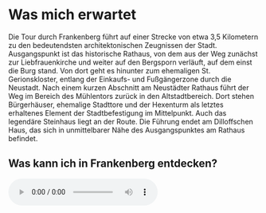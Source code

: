 # Was mich erwartet

Die Tour durch Frankenberg führt auf einer Strecke von etwa 3,5 Kilometern zu den bedeutendsten architektonischen Zeugnissen der Stadt. Ausgangspunkt ist das historische Rathaus, von dem aus der Weg zunächst zur Liebfrauenkirche und weiter auf den Bergsporn verläuft, auf dem einst die Burg stand. Von dort geht es hinunter zum ehemaligen St. Gerionskloster, entlang der Einkaufs- und Fußgängerzone durch die Neustadt. Nach einem kurzen Abschnitt am Neustädter Rathaus führt der Weg im Bereich des Mühlentors zurück in den Altstadtbereich. Dort stehen Bürgerhäuser, ehemalige Stadttore und der Hexenturm als letztes erhaltenes Element der Stadtbefestigung im Mittelpunkt. Auch das legendäre Steinhaus liegt an der Route. Die Führung endet am Dilloffschen Haus, das sich in unmittelbarer Nähe des Ausgangspunktes am Rathaus befindet.

## Was kann ich in Frankenberg entdecken?

<audio controls>
  <source src="locales/frankenberg/de/fotopfade-frankenberg.mp3" type="audio/mpeg">
  Dein Browser unterstützt kein Audioelement.
</audio>
